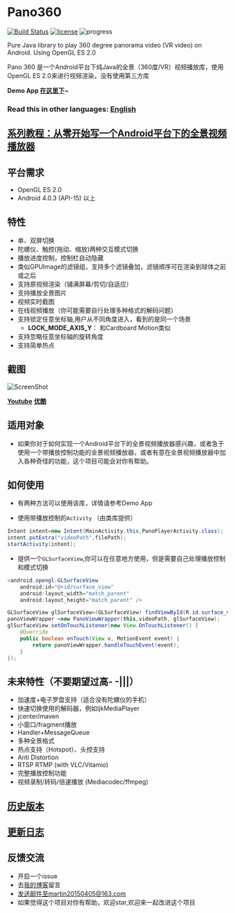 # Pano360
[![Build Status](https://travis-ci.org/Martin20150405/Pano360.svg?branch=master)](https://travis-ci.org/Martin20150405/Pano360) [![license](https://img.shields.io/github/license/mashape/apistatus.svg)](LECENSE) ![progress](http://progressed.io/bar/61?title=Progress)

Pure Java library to play 360 degree panorama video (VR video) on Android. Using OpenGL ES 2.0 
  
Pano 360 是一个Android平台下纯Java的全景（360度/VR）视频播放库，使用OpenGL ES 2.0来进行视频渲染，没有使用第三方库

**Demo App [在这里下](https://raw.githubusercontent.com/Martin20150405/Pano360/master/pano360demo/pano360demo-release.apk)~**

### Read this in other languages: [English](README.en.md)

## [系列教程：从零开始写一个Android平台下的全景视频播放器](http://blog.csdn.net/Martin20150405/article/details/53149578)


## 平台需求
* OpenGL ES 2.0 
* Android 4.0.3 (API-15) 以上

## 特性
* 单、双屏切换
* 陀螺仪、触控(拖动、缩放)两种交互模式切换
* 播放进度控制，控制栏自动隐藏
* 类似GPUImage的滤镜组，支持多个滤镜叠加，滤镜顺序可在渲染到球体之前或之后
* 支持原视频渲染（铺满屏幕/剪切/自适应）
* 支持播放全景图片
* 视频实时截图
* 在线视频播放（你可能需要自行处理多种格式的解码问题）
* 支持锁定任意坐标轴,用户从不同角度进入，看到的是同一个场景
    * **LOCK_MODE_AXIS_Y**： 和Cardboard Motion类似
* 支持忽略任意坐标轴的旋转角度
* 支持简单热点
	
## 截图
![ScreenShot](https://github.com/Martin20150405/Pano360/blob/master/screenshots/player_screen.png)

[**Youtube**](https://youtu.be/kTJfI_dRLUk)
[**优酷**](http://v.youku.com/v_show/id_XMjY4ODI4OTM3Mg==?spm=a2h3j.8428770.3416059.1)

## 适用对象
*  如果你对于如何实现一个Android平台下的全景视频播放器感兴趣，或者急于使用一个带播放控制功能的全景视频播放器，或者有意在全景视频播放器中加入各种奇怪的功能，这个项目可能会对你有帮助。

## 如何使用
* 有两种方法可以使用该库，详情请参考Demo App  

* 使用带播放控制的`Activity`  （由类库提供）
```java
Intent intent=new Intent(MainActivity.this,PanoPlayerActivity.class);
intent.putExtra("videoPath",filePath);
startActivity(intent);
```

* 提供一个`GLSurfaceView`,你可以在任意地方使用，但是需要自己处理播放控制和模式切换
```java
<android.opengl.GLSurfaceView
    android:id="@+id/surface_view"
    android:layout_width="match_parent"
    android:layout_height="match_parent" />
```
```java
GLSurfaceView glSurfaceView=(GLSurfaceView) findViewById(R.id.surface_view);
panoViewWrapper =new PanoViewWrapper(this,videoPath, glSurfaceView);
glSurfaceView.setOnTouchListener(new View.OnTouchListener() {
	@Override
	public boolean onTouch(View v, MotionEvent event) {
		return panoViewWrapper.handleTouchEvent(event);
	}
});
```

## 未来特性（不要期望过高- -|||）
* 加速度+电子罗盘支持（适合没有陀螺仪的手机）
* 快速切换使用的解码器，例如IjkMediaPlayer
* jcenter/maven
* 小窗口/fragment播放
* Handler+MessageQueue
* 多种全景格式
* 热点支持（Hotspot）、头控支持
* Anti Distortion
* RTSP RTMP (with VLC/Vitamio)
* 完整播放控制功能
* 视频录制/转码/倍速播放 (Mediacodec/ffmpeg)

## [历史版本](https://github.com/Martin20150405/Pano360/releases)

## [更新日志](https://github.com/Martin20150405/Pano360/wiki/ChangeLog)



## 反馈交流

* 开启一个issue
* 去[我的博客](http://blog.csdn.net/martin20150405)留言
* 发送邮件至martin20150405@163.com
* 如果觉得这个项目对你有帮助，欢迎star,欢迎来一起改进这个项目

